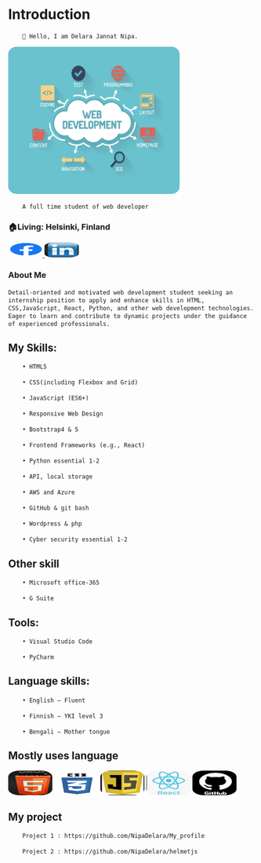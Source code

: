 # Introduction

        👋 Hello, I am Delara Jannat Nipa. 

<img src="images/webph.jpg" alt="my photo" width="350" height="300" style="border-radius: 5%;">


        A full time student of web developer

### 🏠Living:  Helsinki, Finland

<a href="https://www.facebook.com/delara.nipa/">
<img src="images/facebook.png" alt="Facebook" width="70" height="30" style="border-radius: 25%;">
</a>
<a href="https://www.linkedin.com/in/delara-jannat-nipa-2b13a5232/">
<img src="images/linkedIn.png" alt="LinkedIn" width="70" height="30" style="border-radius: 25%;">
</a>

### About Me

    Detail-oriented and motivated web development student seeking an internship position to apply and enhance skills in HTML, CSS,JavaScript, React, Python, and other web development technologies. Eager to learn and contribute to dynamic projects under the guidance of experienced professionals.

## My Skills:

        • HTML5

        • CSS(including Flexbox and Grid)

        • JavaScript (ES6+)

        • Responsive Web Design

        • Bootstrap4 & 5

        • Frontend Frameworks (e.g., React)

        • Python essential 1-2

        • API, local storage

        • AWS and Azure

        • GitHub & git bash

        • Wordpress & php

        • Cyber security essential 1-2

## Other skill
        • Microsoft office-365

        • G Suite

## Tools:
        • Visual Studio Code

        • PyCharm

## Language skills:

        • English – Fluent

        • Finnish – YKI level 3

        • Bengali – Mother tongue

## Mostly uses language 

<img src="images/html.png" alt="HTML" width="90" height="50" style="border-radius: 25%;"> <img src="images/css.png" alt="CSS" width="90" height="50" style="border-radius: 25%;"> <img src="images/js.png" alt="JavaScript" width="90" height="50" style="border-radius: 25%;"> <img src="images/react.png" alt="Facebook" width="90" height="50" style="border-radius: 25%;"> <img src="images/git.png" alt="GIT" width="90" height="50" style="border-radius: 25%;">

## My project

        Project 1 : https://github.com/NipaDelara/My_profile

        Project 2 : https://github.com/NipaDelara/helmetjs
